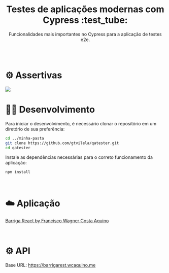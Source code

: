 <h1 align="center">
  Testes de aplicações modernas com Cypress :test_tube:
</h1>

<p align="center">Funcionalidades mais importantes no Cypress para a aplicação de testes e2e.</p>


<br />
<br />

# ⚙️ Assertivas

<img src="/assets/github-tests-cypress.gif"/>

<br />

# 👨‍💻 Desenvolvimento

Para iniciar o desenvolvimento, é necessário clonar o repositório em um diretório de sua preferência:

```bash
cd ../minha-pasta
git clone https://github.com/gtvilela/qatester.git
cd qatester
```

Instale as dependências necessárias para o correto funcionamento da aplicação:

```bash
npm install
```

<br />

# ☁️ Aplicação

[Barriga React by Francisco Wagner Costa Aquino](http://barrigareact.wcaquino.me/)
 

<br />

# ⚙️ API

Base URL: https://barrigarest.wcaquino.me

<br />


